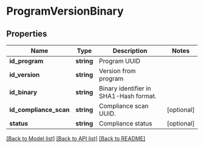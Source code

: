 # ProgramVersionBinary

## Properties
Name | Type | Description | Notes
------------ | ------------- | ------------- | -------------
**id_program** | **string** | Program UUID | 
**id_version** | **string** | Version from program | 
**id_binary** | **string** | Binary identifier in SHA1-Hash format. | 
**id_compliance_scan** | **string** | Compliance scan UUID. | [optional] 
**status** | **string** | Compliance status | [optional] 

[[Back to Model list]](../README.md#documentation-for-models) [[Back to API list]](../README.md#documentation-for-api-endpoints) [[Back to README]](../README.md)


